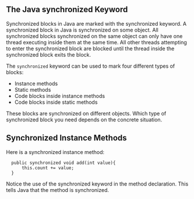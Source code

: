 The Java synchronized Keyword
-----------------------------

Synchronized blocks in Java are marked with the synchronized keyword. A synchronized block in Java is synchronized on some object. All synchronized blocks synchronized on the same object can only have one thread executing inside them at the same time. All other threads attempting to enter the synchronized block are blocked until the thread inside the synchronized block exits the block. 

The `synchronized` keyword can be used to mark four different types of blocks: 

* Instance methods
* Static methods
* Code blocks inside instance methods
* Code blocks inside static methods

These blocks are synchronized on different objects. Which type of synchronized block you need depends on the concrete situation. 

Synchronized Instance Methods
-----------------------------

Here is a synchronized instance method: 
~~~
  public synchronized void add(int value){
      this.count += value;
  }
~~~

Notice the use of the synchronized keyword in the method declaration. This tells Java that the method is synchronized. 
